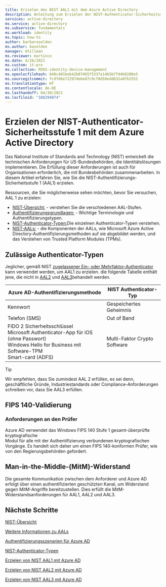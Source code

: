 ```yaml
---
title: Erzielen des NIST AAL1 mit dem Azure Active Directory
description: Anleitung zum Erzielen der NIST-Authenticator-Sicherheitsstufe 1 (AAL 1) mit dem Azure Active Directory.
services: active-directory
ms.service: active-directory
ms.subservice: fundamentals
ms.workload: identity
ms.topic: how-to
author: barbaraselden
ms.author: baselden
manager: mtillman
ms.reviewer: martinco
ms.date: 4/26/2021
ms.custom: it-pro
ms.collection: M365-identity-device-management
ms.openlocfilehash: 640c401beb42b07465f533fa14b5b7fd4b0200e5
ms.sourcegitcommit: fc9fd6e72297de6e87c9cf0d58edd632a8fb2552
ms.translationtype: HT
ms.contentlocale: de-DE
ms.lasthandoff: 04/30/2021
ms.locfileid: "108294074"
---
```

# <a name="achieving-nist-authenticator-assurance-level-1-with-azure-active-directory"></a>Erzielen der NIST-Authenticator-Sicherheitsstufe 1 mit dem Azure Active Directory

Das National Institute of Standards and Technology (NIST) entwickelt die technischen Anforderungen für US-Bundesbehörden, die Identitätslösungen implementieren. Die Erfüllung dieser Anforderungen ist auch für Organisationen erforderlich, die mit Bundesbehörden zusammenarbeiten. In diesem Artikel erfahren Sie, wie Sie die NIST-Authentifizierungs-Sicherheitsstufe 1 (AAL1) erzielen. 

Ressourcen, die Sie möglicherweise sehen möchten, bevor Sie versuchen, AAL 1 zu erzielen:
* [NIST-Übersicht:](nist-overview.md) - verstehen Sie die verschiedenen AAL-Stufen.
* [Authentifizierungsgrundlagen:](nist-authentication-basics.md) - Wichtige Terminologie und Authentifizierungstypen.
* [NIST-Authenticator-Typen:](nist-authenticator-types.md)Die einzelnen Authenticator-Typen verstehen.
* [NIST-AALs:](nist-about-authenticator-assurance-levels.md) - die Komponenten der AALs, wie Microsoft Azure Active Directory-Authentifizierungsmethoden auf sie abgebildet werden, und das Verstehen von Trusted Platform Modules (TPMs). 

## <a name="permitted-authenticator-types"></a>Zulässige Authenticator-Typen

 Jeglicher, gemäß NIST [zugelassener Ein- oder Mehrfaktor-Authenticator](nist-authenticator-types.md) kann verwendet werden, um AAL1 zu erzielen. die folgende Tabelle enthält jene, die nicht in [AAL2](nist-authenticator-assurance-level-2.md) und [AAL3](nist-authenticator-assurance-level-2.md)behandelt werden.

| Azure AD-Authentifizierungsmethode| NIST Authenticator-Typ |
| - | - |
| Kennwort |Gespeichertes Geheimnis |
| Telefon (SMS)|  Out of Band |
|  FIDO 2 Sicherheitsschlüssel <br>Microsoft Authenticator-App für iOS (ohne Passwort)<br>Windows Hello for Business mit Software-TPM <br>Smart-card (ADFS) |  Multi-Faktor Crypto Software |

> [!TIP]
> Wir empfehlen, dass Sie zumindest AAL 2 erfüllen, es sei denn, geschäftliche Gründe, Industriestandards oder Compliance-Anforderungen schreiben vor, dass Sie AAL3 erfüllen.

## <a name="fips-140-validation"></a>FIPS 140-Validierung

### <a name="verifier-requirements"></a>Anforderungen an den Prüfer

Azure AD verwendet das Windows FIPS 140 Stufe 1 gesamt-überprüfte kryptografische   
Modul für alle mit der Authentifizierung verbundenen kryptografischen Vorgänge. Es handelt sich daher um einen FIPS 140-konformen Prüfer, wie von den Regierungsbehörden gefordert.

## <a name="man-in-the-middle-mitm-resistance"></a>Man-in-the-Middle-(MitM)-Widerstand 

Die gesamte Kommunikation zwischen dem Anforderer und Azure AD erfolgt über einen authentifizierten geschützten Kanal, um Widerstand gegen MitM-Angriffe bereitzustellen. Dies erfüllt die MitM-Widerstandsanforderungen für AAL1, AAL2 und AAL3.

## <a name="next-steps"></a>Nächste Schritte 

[NIST-Übersicht](nist-overview.md)

[Weitere Informationen zu AALs](nist-about-authenticator-assurance-levels.md)

[Authentifizierungsszenarien für Azure AD](nist-authentication-basics.md)

[NIST-Authenticator-Typen](nist-authenticator-types.md)

[Erzielen von NIST AAL1 mit Azure AD](nist-authenticator-assurance-level-1.md)

[Erzielen von NIST AAL2 mit Azure AD](nist-authenticator-assurance-level-2.md)

[Erzielen von NIST AAL3 mit Azure AD](nist-authenticator-assurance-level-3.md) 